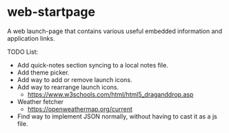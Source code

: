 # web-startpage
A web launch-page that contains various useful embedded information and application links.

TODO List:

* Add quick-notes section syncing to a local notes file.
* Add theme picker.
* Add way to add or remove launch icons.
* Add way to rearrange launch icons.
    * https://www.w3schools.com/html/html5_draganddrop.asp
* Weather fetcher
    * https://openweathermap.org/current
* Find way to implement JSON normally, without having to cast it as a js file.
